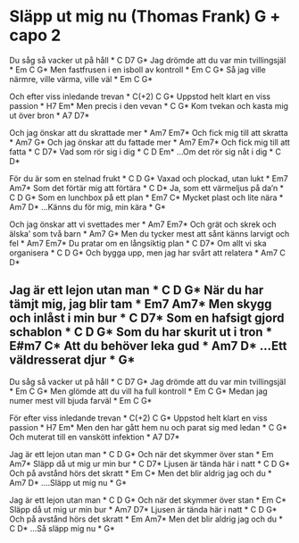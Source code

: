 # Släpp ut mig nu (Thomas Frank) G + capo 2

Du såg så vacker ut på håll *  C D7 G*
Jag drömde att du var min tvillingsjäl *  Em C G*
Men fastfrusen i en isboll av kontroll *  Em C G*
Så jag ville närmre, ville värma, ville väl * Em C G*

Och efter viss inledande trevan *  C(+2) C G*
Uppstod helt klart en viss passion *  H7 Em*
Men precis i den vevan *  C G*
Kom tvekan och kasta mig ut över bron * A7 D7*

Och jag önskar att du skrattade mer * Am7 Em7*
Och fick mig till att skratta *  Am7 G*
Och jag önskar att du fattade mer *  Am7 Em7*
Och fick mig till att fatta *  C D7*
Vad som rör sig i dig *  C D Em*
…Om det rör sig nåt i dig *  C D*

För du är som en stelnad frukt *  C D G*
Vaxad och plockad, utan lukt *  Em7 Am7*
Som det förtär mig att förtära *  C D*
Ja, som ett värmeljus på da’n *  C D G*
Som en lunchbox på ett plan *  Em7 C*
Mycket plast och lite nära *  Am7 D*
...Känns du för mig, min kära *  G*

Och jag önskar att vi svettades mer *  Am7 Em7*
Och grät och skrek och älska’ som två barn *  Am7 G*
Men du tycker mest att sånt känns larvigt och fel *  Am7 Em7*
Du pratar om en långsiktig plan *  C D7*
Om allt vi ska organisera *  C D G*
Och bygga upp, men jag har svårt att relatera *  Am7 C D*

Jag är ett lejon utan man *  C D G*
När du har tämjt mig, jag blir tam *  Em7 Am7*
Men skygg och inlåst i min bur *  C D7*
Som en hafsigt gjord schablon *  C D G*
Som du har skurit ut i tron *  E#m7 C*
Att du behöver leka gud *  Am7 D*
…Ett väldresserat djur *  G*
---
Du såg så vacker ut på håll *  C D7 G*
Jag drömde att du var min tvillingsjäl *  Em C G*
Men glömde att du vill ha full kontroll *  Em C G*
Medan jag numer mest vill bjuda farväl *  Em C G*

För efter viss inledande trevan *  C(+2) C G*
Uppstod helt klart en viss passion *  H7 Em*
Men den har gått hem nu och parat sig med ledan *  C G*
Och muterat till en vanskött infektion *  A7 D7*

Jag är ett lejon utan man *  C D G*
Och när det skymmer över stan *  Em Am7*
Släpp då ut mig ur min bur *  C D7*
Ljusen är tända här i natt *  C D G*
Och på avstånd hörs det skratt *  Em C*
Men det blir aldrig jag och du *  Am7 D*
….Släpp ut mig nu *  G*

Jag är ett lejon utan man *  C D G*
Och när det skymmer över stan *  Em C*
Släpp då ut mig ur min bur *  Am7 D7*
Ljusen är tända här i natt *  C D G*
Och på avstånd hörs det skratt *  Em Am7*
Men det blir aldrig jag och du *  C D*
…Så släpp mig nu *  G*
